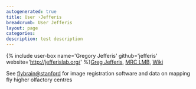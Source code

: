 ```yaml
---
autogenerated: true
title: User ›Jefferis
breadcrumb: User Jefferis
layout: page
categories: 
description: test description
---
```


{% include user-box name='Gregory Jefferis' github='jefferis' website='http://jefferislab.org/' %}[Greg Jefferis](http://www.neuroscience.cam.ac.uk/directory/profile.php?gsxej2), [MRC LMB](http://www2.mrc-lmb.cam.ac.uk/NB/jefferis_g/), [Wiki](http://jefferislab.org)

See [flybrain@stanford](http://flybrain.org) for image registration software and data on mapping fly higher olfactory centres
